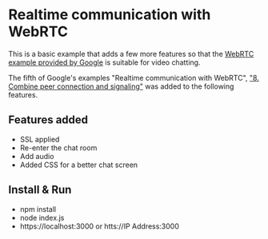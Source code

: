 # Realtime communication with WebRTC

This is a basic example that adds a few more features so that the [WebRTC example provided by Google](https://codelabs.developers.google.com/codelabs/webrtc-web/#0) is suitable for video chatting.

The fifth of Google's examples "Realtime communication with WebRTC", ["8. Combine peer connection and signaling"](https://codelabs.developers.google.com/codelabs/webrtc-web/#7) was added to the following features.


## Features added
* SSL applied
* Re-enter the chat room
* Add audio
* Added CSS for a better chat screen

## Install & Run
* npm install
* node index.js
* https://localhost:3000    or htts://IP Address:3000

